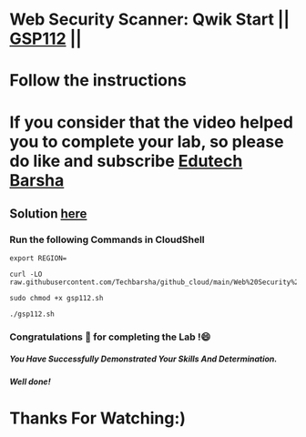 # Web Security Scanner: Qwik Start || [GSP112](https://www.cloudskillsboost.google/focuses/1715?parent=catalog) ||
# Follow the instructions

# If you consider that the video helped you to complete your lab, so please do like and subscribe [Edutech Barsha](https://www.youtube.com/@edutechbarsha)
## Solution [here](https://youtu.be/SLhQX924yBQ)

### Run the following Commands in CloudShell
```
export REGION=
```
```
curl -LO raw.githubusercontent.com/Techbarsha/github_cloud/main/Web%20Security%20Scanner%3A%20Qwik%20Start/gsp112.sh

sudo chmod +x gsp112.sh

./gsp112.sh
```
### Congratulations 🎉 for completing the Lab !😄

##### *You Have Successfully Demonstrated Your Skills And Determination.*

#### *Well done!*

# Thanks For Watching:)
